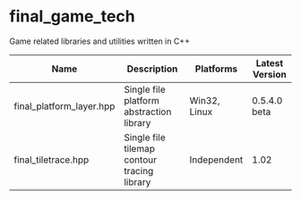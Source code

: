 # final_game_tech
Game related libraries and utilities written in C++

| Name                     | Description                                 | Platforms    | Latest Version |
|--------------------------|---------------------------------------------|--------------|----------------|
| final_platform_layer.hpp | Single file platform abstraction library    | Win32, Linux | 0.5.4.0 beta   |
| final_tiletrace.hpp      | Single file tilemap contour tracing library | Independent  | 1.02           |
